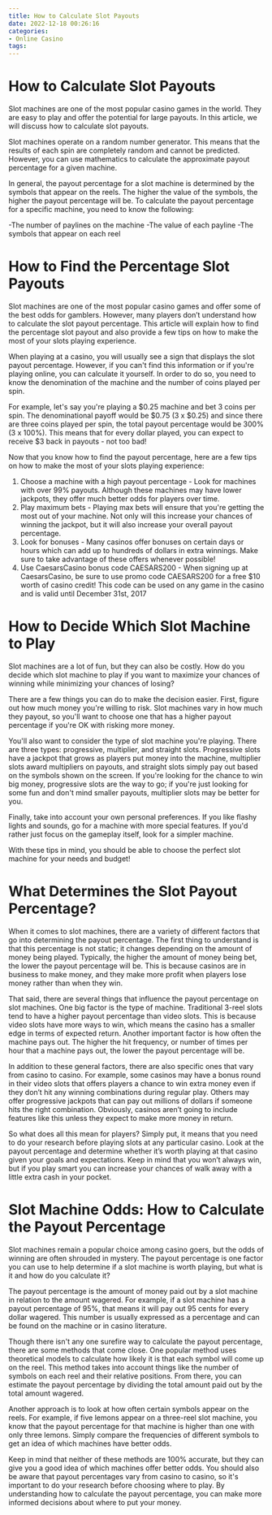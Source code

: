 ```yaml
---
title: How to Calculate Slot Payouts 
date: 2022-12-18 00:26:16
categories:
- Online Casino
tags:
---
```



#  How to Calculate Slot Payouts 

Slot machines are one of the most popular casino games in the world. They are easy to play and offer the potential for large payouts. In this article, we will discuss how to calculate slot payouts.

Slot machines operate on a random number generator. This means that the results of each spin are completely random and cannot be predicted. However, you can use mathematics to calculate the approximate payout percentage for a given machine.

In general, the payout percentage for a slot machine is determined by the symbols that appear on the reels. The higher the value of the symbols, the higher the payout percentage will be. To calculate the payout percentage for a specific machine, you need to know the following:

-The number of paylines on the machine
-The value of each payline
-The symbols that appear on each reel

#  How to Find the Percentage Slot Payouts 

Slot machines are one of the most popular casino games and offer some of the best odds for gamblers. However, many players don’t understand how to calculate the slot payout percentage. This article will explain how to find the percentage slot payout and also provide a few tips on how to make the most of your slots playing experience.

When playing at a casino, you will usually see a sign that displays the slot payout percentage. However, if you can't find this information or if you're playing online, you can calculate it yourself. In order to do so, you need to know the denomination of the machine and the number of coins played per spin.

For example, let's say you're playing a $0.25 machine and bet 3 coins per spin. The denominational payoff would be $0.75 (3 x $0.25) and since there are three coins played per spin, the total payout percentage would be 300% (3 x 100%). This means that for every dollar played, you can expect to receive $3 back in payouts - not too bad!

Now that you know how to find the payout percentage, here are a few tips on how to make the most of your slots playing experience: 

1) Choose a machine with a high payout percentage - Look for machines with over 99% payouts. Although these machines may have lower jackpots, they offer much better odds for players over time. 
2) Play maximum bets - Playing max bets will ensure that you're getting the most out of your machine. Not only will this increase your chances of winning the jackpot, but it will also increase your overall payout percentage. 
3) Look for bonuses - Many casinos offer bonuses on certain days or hours which can add up to hundreds of dollars in extra winnings. Make sure to take advantage of these offers whenever possible! 
4) Use CaesarsCasino bonus code CAESARS200 - When signing up at CaesarsCasino, be sure to use promo code CAESARS200 for a free $10 worth of casino credit! This code can be used on any game in the casino and is valid until December 31st, 2017

#  How to Decide Which Slot Machine to Play 

Slot machines are a lot of fun, but they can also be costly. How do you decide which slot machine to play if you want to maximize your chances of winning while minimizing your chances of losing?

There are a few things you can do to make the decision easier. First, figure out how much money you're willing to risk. Slot machines vary in how much they payout, so you'll want to choose one that has a higher payout percentage if you're OK with risking more money.

You'll also want to consider the type of slot machine you're playing. There are three types: progressive, multiplier, and straight slots. Progressive slots have a jackpot that grows as players put money into the machine, multiplier slots award multipliers on payouts, and straight slots simply pay out based on the symbols shown on the screen. If you're looking for the chance to win big money, progressive slots are the way to go; if you're just looking for some fun and don't mind smaller payouts, multiplier slots may be better for you.

Finally, take into account your own personal preferences. If you like flashy lights and sounds, go for a machine with more special features. If you'd rather just focus on the gameplay itself, look for a simpler machine.

With these tips in mind, you should be able to choose the perfect slot machine for your needs and budget!

#  What Determines the Slot Payout Percentage? 

When it comes to slot machines, there are a variety of different factors that go into determining the payout percentage. The first thing to understand is that this percentage is not static; it changes depending on the amount of money being played. Typically, the higher the amount of money being bet, the lower the payout percentage will be. This is because casinos are in business to make money, and they make more profit when players lose money rather than when they win. 

That said, there are several things that influence the payout percentage on slot machines. One big factor is the type of machine. Traditional 3-reel slots tend to have a higher payout percentage than video slots. This is because video slots have more ways to win, which means the casino has a smaller edge in terms of expected return. Another important factor is how often the machine pays out. The higher the hit frequency, or number of times per hour that a machine pays out, the lower the payout percentage will be. 

In addition to these general factors, there are also specific ones that vary from casino to casino. For example, some casinos may have a bonus round in their video slots that offers players a chance to win extra money even if they don’t hit any winning combinations during regular play. Others may offer progressive jackpots that can pay out millions of dollars if someone hits the right combination. Obviously, casinos aren’t going to include features like this unless they expect to make more money in return. 

So what does all this mean for players? Simply put, it means that you need to do your research before playing slots at any particular casino. Look at the payout percentage and determine whether it’s worth playing at that casino given your goals and expectations. Keep in mind that you won’t always win, but if you play smart you can increase your chances of walk away with a little extra cash in your pocket.

#  Slot Machine Odds: How to Calculate the Payout Percentage

Slot machines remain a popular choice among casino goers, but the odds of winning are often shrouded in mystery. The payout percentage is one factor you can use to help determine if a slot machine is worth playing, but what is it and how do you calculate it?

The payout percentage is the amount of money paid out by a slot machine in relation to the amount wagered. For example, if a slot machine has a payout percentage of 95%, that means it will pay out 95 cents for every dollar wagered. This number is usually expressed as a percentage and can be found on the machine or in casino literature.

Though there isn't any one surefire way to calculate the payout percentage, there are some methods that come close. One popular method uses theoretical models to calculate how likely it is that each symbol will come up on the reel. This method takes into account things like the number of symbols on each reel and their relative positions. From there, you can estimate the payout percentage by dividing the total amount paid out by the total amount wagered.

Another approach is to look at how often certain symbols appear on the reels. For example, if five lemons appear on a three-reel slot machine, you know that the payout percentage for that machine is higher than one with only three lemons. Simply compare the frequencies of different symbols to get an idea of which machines have better odds.

Keep in mind that neither of these methods are 100% accurate, but they can give you a good idea of which machines offer better odds. You should also be aware that payout percentages vary from casino to casino, so it's important to do your research before choosing where to play. By understanding how to calculate the payout percentage, you can make more informed decisions about where to put your money.